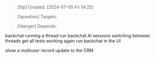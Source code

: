 
>[!tip] Created: [2024-07-05 Fri 14:25]

>[!question] Targets: 

>[!danger] Depends: 

backchat running a thread
run backchat AI sessions
switching between threads
get all tests working again
run backchat in the UI

show a multiuser record update to the CRM